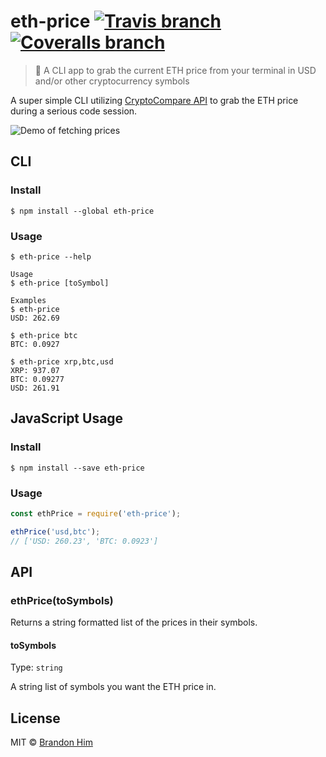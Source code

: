 # eth-price [![Travis branch](https://img.shields.io/travis/brh55/eth-price/master.svg?style=flat-square)](https://travis-ci.org/brh55/eth-price) [![Coveralls branch](https://img.shields.io/coveralls/brh55/eth-price/master.svg?style=flat-square)](https://coveralls.io/github/brh55/eth-price?branch=master)

> 💫 A CLI app to grab the current ETH price from your terminal in USD and/or other cryptocurrency symbols

A super simple CLI utilizing [CryptoCompare API](https://www.cryptocompare.com/api/) to grab the ETH price during a serious code session.

![Demo of fetching prices](http://g.recordit.co/CuWDfZklPv.gif)

## CLI
### Install
```
$ npm install --global eth-price
```

### Usage
```
$ eth-price --help

Usage
$ eth-price [toSymbol]

Examples
$ eth-price
USD: 262.69

$ eth-price btc
BTC: 0.0927

$ eth-price xrp,btc,usd
XRP: 937.07
BTC: 0.09277
USD: 261.91
```

## JavaScript Usage

### Install

```
$ npm install --save eth-price
```

### Usage
```js
const ethPrice = require('eth-price');

ethPrice('usd,btc');
// ['USD: 260.23', 'BTC: 0.0923']
```

## API

### ethPrice(toSymbols)
Returns a string formatted list of the prices in their symbols.

#### toSymbols

Type: `string`

A string list of symbols you want the ETH price in.

## License

MIT © [Brandon Him](https://github.com/brh55/eth-price)
